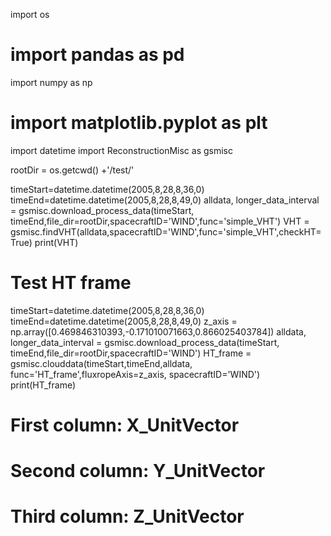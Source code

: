 import os
# import pandas as pd
import numpy as np
# import matplotlib.pyplot as plt
import datetime
import ReconstructionMisc as gsmisc

rootDir = os.getcwd() +'/test/'

timeStart=datetime.datetime(2005,8,28,8,36,0)
timeEnd=datetime.datetime(2005,8,28,8,49,0)
alldata, longer_data_interval = gsmisc.download_process_data(timeStart,
    timeEnd,file_dir=rootDir,spacecraftID='WIND',func='simple_VHT')
VHT = gsmisc.findVHT(alldata,spacecraftID='WIND',func='simple_VHT',checkHT=True)
print(VHT)
 
# Test HT frame
timeStart=datetime.datetime(2005,8,28,8,36,0)
timeEnd=datetime.datetime(2005,8,28,8,49,0)
z_axis = np.array([0.469846310393,-0.171010071663,0.866025403784])
alldata, longer_data_interval = gsmisc.download_process_data(timeStart,
    timeEnd,file_dir=rootDir,spacecraftID='WIND')
HT_frame = gsmisc.clouddata(timeStart,timeEnd,alldata,
    func='HT_frame',fluxropeAxis=z_axis, 
    spacecraftID='WIND')
print(HT_frame)
# First column: X_UnitVector
# Second column: Y_UnitVector
# Third column: Z_UnitVector
